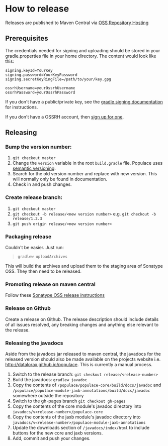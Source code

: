 # How to release
Releases are published to Maven Central via [OSS Repository Hosting](http://central.sonatype.org/pages/ossrh-guide.html)

## Prerequisites
The credentials needed for signing and uploading should be stored in your gradle.properties file in your home directory.
The content would look like this:

```
signing.keyId=YourKey
signing.password=YourKeyPassword
signing.secretKeyRingFile=/path/to/your/key.gpg

ossrhUsername=yourOssrhUsername
ossrhPassword=yourOssrhPassword
```

If you don't have a public/private key, see the [gradle signing documentation](http://www.gradle.org/docs/current/userguide/signing_plugin.html)
for instructions.

If you don't have a OSSRH account, then [sign up for one](https://issues.sonatype.org/secure/Signup!default.jspa).

## Releasing

### Bump the version number:
1. `git checkout master`
1. Change the `version` variable in the root `build.gradle` file. Populace uses [semantic versioning](semver.org).
1. Search for the old version number and replace with new version. This will normally only be found in documentation.
1. Check in and push changes.

### Create release branch:
1. `git checkout master`
1. `git checkout -b release/<new version number>` e.g. `git checkout -b release/1.2.3`
1. `git push origin release/<new version number>`

### Packaging release
Couldn't be easier. Just run:

> `gradlew uploadArchives`

This will build the archives and upload them to the staging area of Sonatype OSS. They then need to be released.

### Promoting release on maven central
Follow these [Sonatype OSS release instructions](http://central.sonatype.org/pages/releasing-the-deployment.html)

### Release on Github
Create a release on Github. The release description should include details of all issues resolved, any breaking changes
and anything else relevant to the release.

### Releasing the javadocs
Aside from the javadocs jar released to maven central, the javadocs for the released version should also be made
available on the projects website i.e. <http://datalorax.github.io/populace>. This is currently a manual process.

1. Switch to the release branch: `git checkout release/<release-number>`
1. Build the javadocs: `gradlew javadoc`
1. Copy the contents of `/populace/populace-core/build/docs/javadoc` and
`/populace/populace-module-jaxb-annotations/build/docs/javadoc` somewhere outside the repository
1. Switch to the gh-pages branch `git checkout gh-pages`
1. Copy the contents of the core module's javadoc directory into `javadocs/v<release-number>/populace-core`
1. Copy the contents of the jaxb module's javadoc directory into `javadocs/v<release-number>/populace-module-jaxb-annotations`
1. Update the downloads section of `/javadocs/index/html` to include buttons for the new core and jaxb versions.
1. Add, commit and push your changes.
